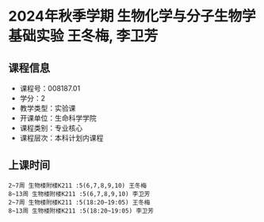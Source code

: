 # 2024年秋季学期 生物化学与分子生物学基础实验 王冬梅, 李卫芳






## 课程信息

- 课程号：008187.01
- 学分：2
- 教学类型：实验课
- 开课单位：生命科学学院
- 课程类别：专业核心
- 课程层次：本科计划内课程

## 上课时间

```
2~7周 生物楼附楼K211 :5(6,7,8,9,10) 王冬梅
8~13周 生物楼附楼K211 :5(6,7,8,9,10) 李卫芳
2~7周 生物楼附楼K211 :5(18:20~19:05) 王冬梅
8~13周 生物楼附楼K211 :5(18:20~19:05) 李卫芳
```

